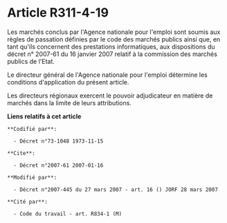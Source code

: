 # Article R311-4-19

Les marchés conclus par l'Agence nationale pour l'emploi sont soumis aux règles de passation définies par le code des marchés
publics ainsi que, en tant qu'ils concernent des prestations informatiques, aux dispositions du décret n° 2007-61 du 16
janvier 2007 relatif à la commission des marchés publics de l'Etat.

Le directeur général de l'Agence nationale pour l'emploi détermine les conditions d'application du présent article.

Les directeurs régionaux exercent le pouvoir adjudicateur en matière de marchés dans la limite de leurs attributions.

**Liens relatifs à cet article**

	**Codifié par**:

	  - Décret n°73-1048 1973-11-15

	**Cite**:

	  - Décret n°2007-61 2007-01-16

	**Modifié par**:

	  - Décret n°2007-445 du 27 mars 2007 - art. 16 () JORF 28 mars 2007

	**Cité par**:

	  - Code du travail - art. R834-1 (M)
